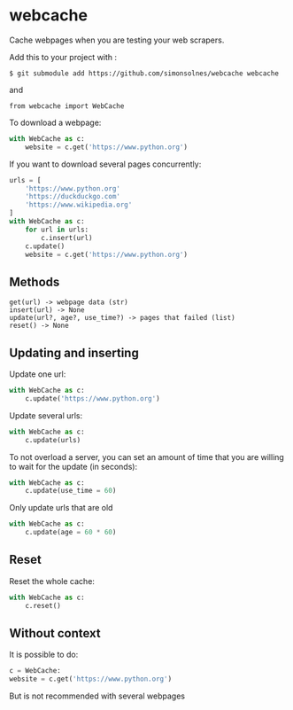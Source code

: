 # webcache
Cache webpages when you are testing your web scrapers.

Add this to your project with :

`$ git submodule add https://github.com/simonsolnes/webcache webcache`

and

```python3
from webcache import WebCache
```

To download a webpage:
```python
with WebCache as c:
	website = c.get('https://www.python.org')
```

If you want to download several pages concurrently:
```python
urls = [
	'https://www.python.org'
	'https://duckduckgo.com'
	'https://www.wikipedia.org'
]
with WebCache as c:
	for url in urls:
		c.insert(url)
	c.update()
	website = c.get('https://www.python.org')
```

## Methods

```
get(url) -> webpage data (str)
insert(url) -> None
update(url?, age?, use_time?) -> pages that failed (list)
reset() -> None
```

## Updating and inserting

Update one url:
```python
with WebCache as c:
	c.update('https://www.python.org')
```

Update several urls:
```python
with WebCache as c:
	c.update(urls)
```

To not overload a server, you can set an amount of time that you are willing to wait for the update (in seconds):
```python
with WebCache as c:
	c.update(use_time = 60)
```

Only update urls that are old
```python
with WebCache as c:
	c.update(age = 60 * 60)
```

## Reset

Reset the whole cache:
```python
with WebCache as c:
	c.reset()
```

## Without context
It is possible to do:
```python
c = WebCache:
website = c.get('https://www.python.org')
```
But is not recommended with several webpages
